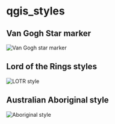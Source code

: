 # qgis_styles
## Van Gogh Star marker
![Van Gogh star marker](https://github.com/kevelyn1/qgis_styles/blob/master/van_gogh/van_gogh_stars.png)

## Lord of the Rings styles
![LOTR style](https://github.com/kevelyn1/qgis_styles/blob/master/LOTR_style/lotr_estonia.png)


## Australian Aboriginal style
![Aboriginal style](https://github.com/kevelyn1/qgis_styles/blob/master/indigenous/australia1.png)


